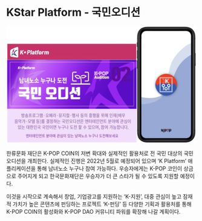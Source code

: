 # KStar Platform - 국민오디션

![](<../../../../../.gitbook/assets/image (2) (1).png>)

한류문화 재단은 K-POP COIN의 저변 확대와 실제적인 활용처로 전 국민 대상의 국민 오디션을 개최한다. 실제적인 진행은 2022년 5월로 예정되어 있으며 ‘K Platform’ 애플리케이션을 통해 남녀노소 누구나 참여 가능하다. 우승자에게는 K-POP 코인이 상금으로 주어지게 되고 한국문화재단은 우승자가 더 큰 스타가 될 수 있도록 지원할 예정이다.

&#x20;이것을 시작으로 계속해서 창업, 기업광고를 지원하는 ‘K-지원’, 대중 관심이 높고 잠재적 가치가 높은 콘텐츠에 펀딩하는 프로젝트 ‘K-펀딩’ 등 다양한 기획과 활용처를 통해 K-POP COIN의 활성화와 K-POP DAO 커뮤니티 파워를 확장해 나갈 계획이다.

